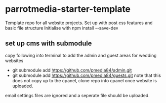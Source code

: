 # parrotmedia-starter-template
Template repo for all website projects. Set up with post css features and basic file structure
Initialise with npm install --save-dev

## set up cms with submodule

copy following into terminal to add the admin and guest areas for wedding websites 
- git submodule add https://github.com/pmedia84/admin.git
- git submodule add https://github.com/pmedia84/guests.git
note that this does not copy up to the cpanel, clone repo into cpanel once website is uploaded.

email settings files are ignored and a seperate file should be uploaded.

